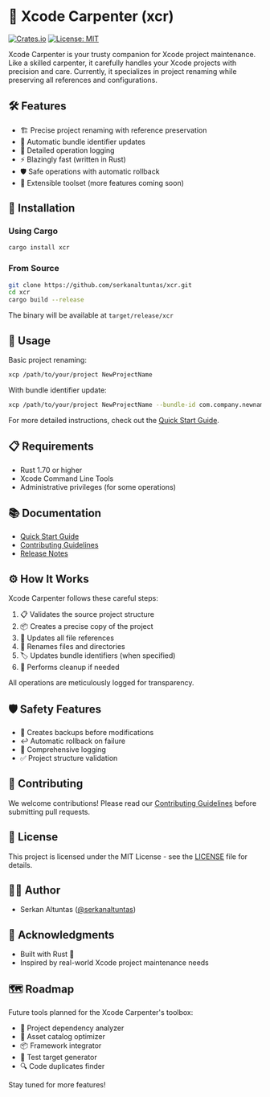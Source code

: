 # 🔨 Xcode Carpenter (xcr)

[![Crates.io](https://img.shields.io/crates/v/xcr.svg)](https://crates.io/crates/xcr)
[![License: MIT](https://img.shields.io/badge/License-MIT-yellow.svg)](https://opensource.org/licenses/MIT)

Xcode Carpenter is your trusty companion for Xcode project maintenance. Like a skilled carpenter, it carefully handles your Xcode projects with precision and care. Currently, it specializes in project renaming while preserving all references and configurations.

## 🛠️ Features

- 🏗️ Precise project renaming with reference preservation
- 🔄 Automatic bundle identifier updates
- 📝 Detailed operation logging
- ⚡ Blazingly fast (written in Rust)
- 🛡️ Safe operations with automatic rollback
- 🧰 Extensible toolset (more features coming soon)

## 🔧 Installation

### Using Cargo

```bash
cargo install xcr
```

### From Source

```bash
git clone https://github.com/serkanaltuntas/xcr.git
cd xcr
cargo build --release
```

The binary will be available at `target/release/xcr`

## 🚀 Usage

Basic project renaming:
```bash
xcp /path/to/your/project NewProjectName
```

With bundle identifier update:
```bash
xcp /path/to/your/project NewProjectName --bundle-id com.company.newname
```

For more detailed instructions, check out the [Quick Start Guide](QUICK_START.md).

## 📋 Requirements

- Rust 1.70 or higher
- Xcode Command Line Tools
- Administrative privileges (for some operations)

## 📚 Documentation

- [Quick Start Guide](QUICK_START.md)
- [Contributing Guidelines](CONTRIBUTING.md)
- [Release Notes](CHANGELOG.md)

## ⚙️ How It Works

Xcode Carpenter follows these careful steps:

1. 📋 Validates the source project structure
2. 📦 Creates a precise copy of the project
3. 🔄 Updates all file references
4. 📝 Renames files and directories
5. 🏷️ Updates bundle identifiers (when specified)
6. 🧹 Performs cleanup if needed

All operations are meticulously logged for transparency.

## 🛡️ Safety Features

- 💾 Creates backups before modifications
- ↩️ Automatic rollback on failure
- 📝 Comprehensive logging
- ✅ Project structure validation

## 🤝 Contributing

We welcome contributions! Please read our [Contributing Guidelines](CONTRIBUTING.md) before submitting pull requests.

## 📄 License

This project is licensed under the MIT License - see the [LICENSE](LICENSE) file for details.

## 👨‍💻 Author

- Serkan Altuntas ([@serkanaltuntas](https://github.com/serkanaltuntas))

## 🙏 Acknowledgments

- Built with Rust 🦀
- Inspired by real-world Xcode project maintenance needs

## 🗺️ Roadmap

Future tools planned for the Xcode Carpenter's toolbox:
- 🔧 Project dependency analyzer
- 🎨 Asset catalog optimizer
- 📦 Framework integrator
- 🧪 Test target generator
- 🔍 Code duplicates finder

Stay tuned for more features!
